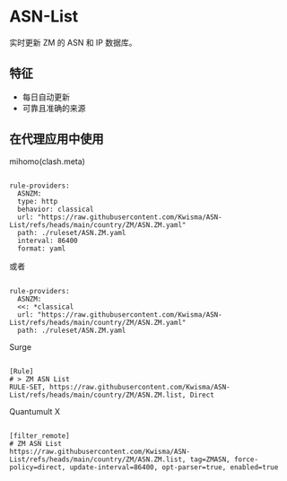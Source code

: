 
# ASN-List
    
实时更新 ZM 的 ASN 和 IP 数据库。
    
## 特征
    
- 每日自动更新
- 可靠且准确的来源
    
## 在代理应用中使用
    
mihomo(clash.meta)
   
<pre><code class="language-javascript">
rule-providers:
  ASNZM:
  type: http
  behavior: classical
  url: "https://raw.githubusercontent.com/Kwisma/ASN-List/refs/heads/main/country/ZM/ASN.ZM.yaml"
  path: ./ruleset/ASN.ZM.yaml
  interval: 86400
  format: yaml
</code></pre>

或者

<pre><code class="language-javascript">
rule-providers:
  ASNZM:
  <<: *classical
  url: "https://raw.githubusercontent.com/Kwisma/ASN-List/refs/heads/main/country/ZM/ASN.ZM.yaml"
  path: ./ruleset/ASN.ZM.yaml
</code></pre>
    
Surge
    
<pre><code class="language-javascript">
[Rule]
# > ZM ASN List
RULE-SET, https://raw.githubusercontent.com/Kwisma/ASN-List/refs/heads/main/country/ZM/ASN.ZM.list, Direct
</code></pre>
    
Quantumult X
    
<pre><code class="language-javascript">
[filter_remote]
# ZM ASN List
https://raw.githubusercontent.com/Kwisma/ASN-List/refs/heads/main/country/ZM/ASN.ZM.list, tag=ZMASN, force-policy=direct, update-interval=86400, opt-parser=true, enabled=true
</code></pre>
